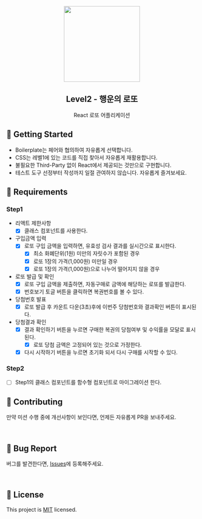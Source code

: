 <p align="middle" >
  <img width="200px;" src="https://raw.githubusercontent.com/woowacourse/javascript-lotto/main/src/images/lotto_ball.png"/>
</p>
<h2 align="middle">Level2 - 행운의 로또</h2>
<p align="middle">React 로또 어플리케이션</p>
</p>

## 🚀 Getting Started

- Boilerplate는 페어와 협의하여 자유롭게 선택합니다.
- CSS는 레벨1에 있는 코드를 직접 찾아서 자유롭게 재활용합니다.
- 불필요한 Third-Party 없이 React에서 제공되는 것만으로 구현합니다.
- 테스트 도구 선정부터 작성까지 일절 관여하지 않습니다. 자유롭게 즐겨보세요.
  <br>

## 📝 Requirements

### Step1

- 리액트 제한사항
  - [x] 클래스 컴포넌트를 사용한다.
- 구입금액 입력
  - [x] 로또 구입 금액을 입력하면, 유효성 검사 결과를 실시간으로 표시한다.
    - [x] 최소 화폐단위(1원) 미만의 자릿수가 포함된 경우
    - [x] 로또 1장의 가격(1,000원) 미만일 경우
    - [x] 로또 1장의 가격(1,000원)으로 나누어 떨어지지 않을 경우
- 로또 발급 및 확인
  - [x] 로또 구입 금액을 제출하면, 자동구매로 금액에 해당하는 로또를 발급한다.
  - [x] 번호보기 토글 버튼을 클릭하면 복권번호를 볼 수 있다.
- 당첨번호 발표
  - [x] 로또 발급 후 카운트 다운(3초)후에 이번주 당첨번호와 결과확인 버튼이 표시된다.
- 당첨결과 확인
  - [x] 결과 확인하기 버튼을 누르면 구매한 복권의 당첨여부 및 수익률을 모달로 표시된다.
    - [x] 로또 당첨 금액은 고정되어 있는 것으로 가정한다.
  - [x] 다시 시작하기 버튼을 누르면 초기화 되서 다시 구매를 시작할 수 있다.

### Step2

- [ ] Step1의 클래스 컴포넌트를 함수형 컴포넌트로 마이그레이션 한다.

## 👏 Contributing

만약 미션 수행 중에 개선사항이 보인다면, 언제든 자유롭게 PR을 보내주세요.

<br>

## 🐞 Bug Report

버그를 발견한다면, [Issues](https://github.com/woowacourse/react-lotto/issues)에 등록해주세요.

<br>

## 📝 License

This project is [MIT](https://github.com/woowacourse/react-lotto/blob/main/LICENSE) licensed.

